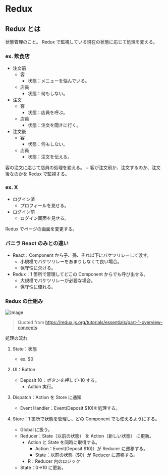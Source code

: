 # Redux

## Redux とは

状態管理のこと。
Redux で監視している現在の状態に応じて処理を変える。

### ex. 飲食店

- 注文前
  - 客
    - 状態：メニューを悩んでいる。
  - 店員
    - 状態：何もしない。
- 注文
  - 客
    - 状態：店員を呼ぶ。
  - 店員
    - 状態：注文を聞きに行く。
- 注文後
  - 客
    - 状態：何もしない。
  - 店員
    - 状態：注文を伝える。

客の注文に応じて店員の処理を変える。
− 客が注文前か、注文するのか、注文後なのかを Redux で監視する。

### ex. X

- ログイン済
  - プロフィールを見せる。
- ログイン前
  - ログイン画面を見せる。

Redux でページの画面を変更する。

### バニラ React のみとの違い

- React：Component から子、孫、それ以下にバケツリレーして渡す。
  - 小規模でバケツリレーをあまりしなくて良い場合。
  - 保守性に欠ける。
- Redux：1 箇所で管理してどこの Component からでも呼び出せる。
  - 大規模でバケツリレーが必要な場合。
  - 保守性に優れる。

### Redux の仕組み

![Image](https://user-images.githubusercontent.com/113032853/268547801-bdb29500-9a8c-426d-a887-a6c3376fc13a.gif)

> Quoted from <https://redux.js.org/tutorials/essentials/part-1-overview-concepts>

処理の流れ

1. State：状態

   - ex. $0

2. UI：Button

   - Deposit $10：ボタンを押して+$10 する。
     - Action 実行。

3. Dispatch：Action を Store に通知

   - Event Handler：Event(Deposit $10)を処理する。

4. Store：1 箇所で状態を管理し、どの Component でも使えるようにする。

   - Global に扱う。
   - Reducer：State（以前の状態） を Action（新しい状態） に更新。
     - Action と State を同時に取得する。
       - Action：Event(Deposit $10)）が Reducer に遷移する。
       - State：以前の状態（$0）が Reducer に遷移する。
     - R：Reducer 内のロジック
   - State：$0→$10 に更新。

